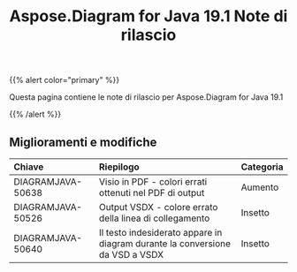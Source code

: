﻿---
title: Aspose.Diagram for Java 19.1 Note di rilascio
type: docs
weight: 120
url: /it/java/aspose-diagram-for-java-19-1-release-notes/
---
{{% alert color="primary" %}} 

Questa pagina contiene le note di rilascio per Aspose.Diagram for Java 19.1

{{% /alert %}} 
## **Miglioramenti e modifiche**

|**Chiave**|**Riepilogo**|**Categoria**|
|:- |:- |:- |
|DIAGRAMJAVA-50638|Visio in PDF - colori errati ottenuti nel PDF di output|Aumento|
|DIAGRAMJAVA-50526|Output VSDX - colore errato della linea di collegamento|Insetto|
|DIAGRAMJAVA-50640|Il testo indesiderato appare in diagram durante la conversione da VSD a VSDX|Insetto|


